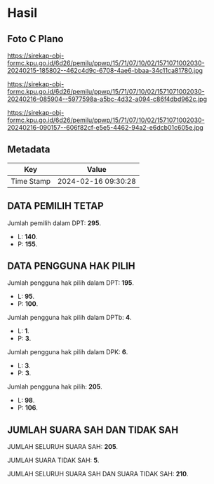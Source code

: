 # Hasil

## Foto C Plano

https://sirekap-obj-formc.kpu.go.id/6d26/pemilu/ppwp/15/71/07/10/02/1571071002030-20240215-185802--462c4d9c-6708-4ae6-bbaa-34c11ca81780.jpg

https://sirekap-obj-formc.kpu.go.id/6d26/pemilu/ppwp/15/71/07/10/02/1571071002030-20240216-085904--5977598a-a5bc-4d32-a094-c86f4dbd962c.jpg

https://sirekap-obj-formc.kpu.go.id/6d26/pemilu/ppwp/15/71/07/10/02/1571071002030-20240216-090157--606f82cf-e5e5-4462-94a2-e6dcb01c605e.jpg


## Metadata

| Key        | Value               |
| ---------- | ------------------- |
| Time Stamp | 2024-02-16 09:30:28 |


## DATA PEMILIH TETAP

Jumlah pemilih dalam DPT: **295**.
 * L: **140**.
 * P: **155**.

## DATA PENGGUNA HAK PILIH

Jumlah pengguna hak pilih dalam DPT: **195**.
 * L: **95**.
 * P: **100**.

Jumlah pengguna hak pilih dalam DPTb: **4**.
 * L: **1**.
 * P: **3**.

Jumlah pengguna hak pilih dalam DPK: **6**.
 * L: **3**.
 * P: **3**.

Jumlah pengguna hak pilih: **205**.
 * L: **98**.
 * P: **106**.

## JUMLAH SUARA SAH DAN TIDAK SAH

JUMLAH SELURUH SUARA SAH: **205**.

JUMLAH SUARA TIDAK SAH: **5**.

JUMLAH SELURUH SUARA SAH DAN SUARA TIDAK SAH: **210**.


